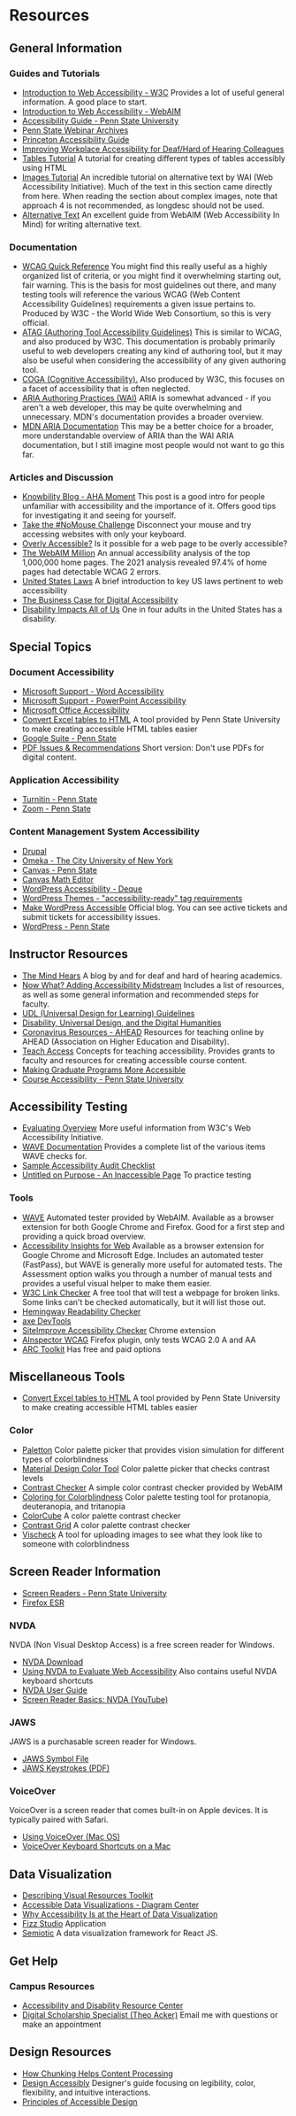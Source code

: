 # Resources

## General Information

### Guides and Tutorials

-   [Introduction to Web Accessibility - W3C](https://www.w3.org/WAI/fundamentals/accessibility-intro/) Provides a lot of useful general information. A good place to start.
-   [Introduction to Web Accessibility - WebAIM](https://webaim.org/intro/)
-   [Accessibility Guide - Penn State University](https://accessibility.psu.edu/)
-   [Penn State Webinar Archives](https://accessibility.psu.edu/training/eventslist/webinars/)
-   [Princeton Accessibility Guide](https://accessibility.princeton.edu/how/content)
-   [Improving Workplace Accessibility for Deaf/Hard of Hearing Colleagues](https://docs.google.com/document/d/1kSeISZt8UHLRx85emr3E7LIGoyvWhbPsFZIxN553Duk)
-   [Tables Tutorial](https://www.w3.org/WAI/tutorials/tables/) A tutorial for creating different types of tables accessibly using HTML
-   [Images Tutorial](https://www.w3.org/WAI/tutorials/images/) An incredible tutorial on alternative text by WAI (Web Accessibility Initiative). Much of the text in this section came directly from here.  When reading the section about complex images, note that approach 4 is not recommended, as longdesc should not be used.
-   [Alternative Text](https://webaim.org/techniques/alttext/) An excellent guide from WebAIM (Web Accessibility In Mind) for writing alternative text.

### Documentation

-   [WCAG Quick Reference](https://www.w3.org/WAI/WCAG21/quickref/) You might find this really useful as a highly organized list of criteria, or you might find it overwhelming starting out, fair warning. This is the basis for most guidelines out there, and many testing tools will reference the various WCAG (Web Content Accessibility Guidelines) requirements a given issue pertains to. Produced by W3C - the World Wide Web Consortium, so this is very official.
-   [ATAG (Authoring Tool Accessibility Guidelines)](https://www.w3.org/TR/ATAG20/) This is similar to WCAG, and also produced by W3C. This documentation is probably primarily useful to web developers creating any kind of authoring tool, but it may also be useful when considering the accessibility of any given authoring tool.
-   [COGA (Cognitive Accessibility).](https://www.w3.org/TR/coga-usable/) Also produced by W3C, this focuses on a facet of accessibility that is often neglected.
-   [ARIA Authoring Practices (WAI)](https://www.w3.org/TR/wai-aria-practices/) ARIA is somewhat advanced - if you aren't a web developer, this may be quite overwhelming and unnecessary. MDN's documentation provides a broader overview.
-   [MDN ARIA Documentation](https://developer.mozilla.org/en-US/docs/Web/Accessibility/ARIA) This may be a better choice for a broader, more understandable overview of ARIA than the WAI ARIA documentation, but I still imagine most people would not want to go this far.

### Articles and Discussion

-   [Knowbility Blog - AHA Moment](https://knowbility.org/blog/2020/create-your-own-aha-moment/) This post is a good intro for people unfamiliar with accessibility and the importance of it. Offers good tips for investigating it and seeing for yourself.
-   [Take the #NoMouse Challenge](https://nomouse.org/) Disconnect your mouse and try accessing websites with only your keyboard.
-   [Overly Accessible?](https://webaim.org/blog/overly-accessible/) Is it possible for a web page to be overly accessible?
-   [The WebAIM Million](https://webaim.org/projects/million/) An annual accessibility analysis of the top 1,000,000 home pages. The 2021 analysis revealed 97.4% of home pages had detectable WCAG 2 errors.
-   [United States Laws](https://webaim.org/articles/laws/usa/) A brief introduction to key US laws pertinent to web accessibility
-   [The Business Case for Digital Accessibility](https://www.w3.org/WAI/business-case/) 
-   [Disability Impacts All of Us](https://www.cdc.gov/ncbddd/disabilityandhealth/infographic-disability-impacts-all.html) One in four adults in the United States has a disability.

## Special Topics

### Document Accessibility

-   [Microsoft Support - Word Accessibility](https://support.microsoft.com/en-us/topic/make-your-word-documents-accessible-to-people-with-disabilities-d9bf3683-87ac-47ea-b91a-78dcacb3c66d?ui=en-us&rs=en-us&ad=us) 
-   [Microsoft Support - PowerPoint Accessibility](https://support.microsoft.com/en-us/topic/make-your-powerpoint-presentations-accessible-to-people-with-disabilities-6f7772b2-2f33-4bd2-8ca7-dae3b2b3ef25?ui=en-us&rs=en-us&ad=us) 
-   [Microsoft Office Accessibility](https://accessibility.psu.edu/microsoftoffice/) 
-   [Convert Excel tables to HTML](https://tools.agsci.psu.edu/table-maker/) A tool provided by Penn State University to make creating accessible HTML tables easier
-   [Google Suite - Penn State](https://accessibility.psu.edu/software/google/) 
-   [PDF Issues & Recommendations](https://accessibility.psu.edu/pdf/pdfissues/) Short version: Don't use PDFs for digital content.

### Application Accessibility

-   [Turnitin - Penn State](https://accessibility.psu.edu/software/turnitin/) 
-   [Zoom - Penn State](https://accessibility.psu.edu/software/zoom/)

### Content Management System Accessibility

-   [Drupal](https://www.drupal.org/about/features/accessibility) 
-   [Omeka - The City University of New York](https://guides.cuny.edu/accessibility/omeka) 
-   [Canvas - Penn State](https://accessibility.psu.edu/software/canvas/) 
-   [Canvas Math Editor](https://accessibility.psu.edu/software/canvas/canvasmath/) 
-   [WordPress Accessibility - Deque](https://www.deque.com/blog/wordpress-accessibility/) 
-   [WordPress Themes - "accessibility-ready" tag requirements](https://make.wordpress.org/themes/handbook/review/accessibility/required/) 
-   [Make WordPress Accessible](https://make.wordpress.org/accessibility/) Official blog. You can see active tickets and submit tickets for accessibility issues.
-   [WordPress - Penn State](https://accessibility.psu.edu/software/siteswp/)

## Instructor Resources

-   [The Mind Hears](https://themindhears.org/) A blog by and for deaf and hard of hearing academics.
-   [Now What? Adding Accessibility Midstream](https://www.aaup.org/article/now-what-adding-accessibility-midstream#.YJBxlxRKhQL) Includes a list of resources, as well as some general information and recommended steps for faculty.
-   [UDL (Universal Design for Learning) Guidelines](https://udlguidelines.cast.org/) 
-   [Disability, Universal Design, and the Digital Humanities](https://dhdebates.gc.cuny.edu/read/untitled-88c11800-9446-469b-a3be-3fdb36bfbd1e/section/2a59a6fe-3e93-43ae-a42f-1b26d1b4becc) 
-   [Coronavirus Resources - AHEAD](https://www.ahead.org/professional-resources/coronavirus-resources) Resources for teaching online by AHEAD (Association on Higher Education and Disability).
-   [Teach Access](https://teachaccess.org/) Concepts for teaching accessibility. Provides grants to faculty and resources for creating accessible course content.
-   [Making Graduate Programs More Accessible](https://docs.google.com/document/d/1UF-ysPhv4sUx-JNtEtWFFGEChsltAq0Sk5mlkIaRliQ/edit) 
-   [Course Accessibility - Penn State University](https://accessibility.psu.edu/courses/courseinfo/)

## Accessibility Testing

-   [Evaluating Overview](https://www.w3.org/WAI/test-evaluate/) More useful information from W3C's Web Accessibility Initiative.
-   [WAVE Documentation](https://wave.webaim.org/api/docs?format=html) Provides a complete list of the various items WAVE checks for.
-   [Sample Accessibility Audit Checklist](https://docs.google.com/spreadsheets/d/1jug1AuXfAYKhPiorlQ9rG2M-XHTt7tWiPi4nU4RkAxc/edit#gid=0) 
-   [Untitled on Purpose - An Inaccessible Page](https://accessibility.psu.edu/testing/testingtools/testbadpage/) To practice testing

### Tools

-   [WAVE](https://wave.webaim.org/) Automated tester provided by WebAIM. Available as a browser extension for both Google Chrome and Firefox. Good for a first step and providing a quick broad overview.
-   [Accessibility Insights for Web](https://accessibilityinsights.io/docs/en/web/overview) Available as a browser extension for Google Chrome and Microsoft Edge. Includes an automated tester (FastPass), but WAVE is generally more useful for automated tests. The Assessment option walks you through a number of manual tests and provides a useful visual helper to make them easier.
-   [W3C Link Checker](https://validator.w3.org/checklink) A free tool that will test a webpage for broken links. Some links can't be checked automatically, but it will list those out.
-   [Hemingway Readability Checker](http://www.hemingwayapp.com/) 
-   [axe DevTools](https://www.deque.com/axe/devtools/) 
-   [SiteImprove Accessibility Checker](https://chrome.google.com/webstore/detail/siteimprove-accessibility/efcfolpjihicnikpmhnmphjhhpiclljc?hl=en-US) Chrome extension
-   [AInspector WCAG](https://addons.mozilla.org/en-US/firefox/addon/ainspector-wcag/) Firefox plugin, only tests WCAG 2.0 A and AA
-   [ARC Toolkit](https://www.tpgi.com/arc-platform/arc-toolkit/) Has free and paid options

## Miscellaneous Tools

-   [Convert Excel tables to HTML](https://tools.agsci.psu.edu/table-maker/) A tool provided by Penn State University to make creating accessible HTML tables easier

### Color

-   [Paletton](https://paletton.com/) Color palette picker that provides vision simulation for different types of colorblindness
-   [Material Design Color Tool](https://material.io/resources/color/#!/?view.left=0&view.right=0) Color palette picker that checks contrast levels
-   [Contrast Checker](https://webaim.org/resources/contrastchecker/) A simple color contrast checker provided by WebAIM
-   [Coloring for Colorblindness](https://davidmathlogic.com/colorblind/) Color palette testing tool for protanopia, deuteranopia, and tritanopia
-   [ColorCube](https://oomphinc.github.io/colorcube/) A color palette contrast checker
-   [Contrast Grid](https://contrast-grid.eightshapes.com/) A color palette contrast checker
-   [Vischeck](http://www.vischeck.com/vischeck/vischeckImage.php) A tool for uploading images to see what they look like to someone with colorblindness

## Screen Reader Information

-   [Screen Readers - Penn State University](https://accessibility.psu.edu/screenreaders/) 
-   [Firefox ESR](https://accessibility.psu.edu/testing/firefoxesr/)

### NVDA

NVDA (Non Visual Desktop Access) is a free screen reader for Windows.

-   [NVDA Download](https://www.nvaccess.org/download/) 
-   [Using NVDA to Evaluate Web Accessibility](https://webaim.org/articles/nvda/) Also contains useful NVDA keyboard shortcuts
-   [NVDA User Guide](https://www.nvaccess.org/files/nvda/documentation/userGuide.html) 
-   [Screen Reader Basics: NVDA (YouTube)](https://www.youtube.com/watch?v=Jao3s_CwdRU&list=PL5OYbSaIq0MZePquDQLZcrltUb758-zrq&index=2&t=23s)

### JAWS

JAWS is a purchasable screen reader for Windows.

-   [JAWS Symbol File](https://accessibility.psu.edu/foreignlanguages/jawssymbols/) 
-   [JAWS Keystrokes (PDF)](https://www.freedomscientific.com/Content/Documents/Manuals/JAWS/Keystrokes.pdf)

### VoiceOver

VoiceOver is a screen reader that comes built-in on Apple devices. It is typically paired with Safari.

-   [Using VoiceOver (Mac OS)](https://www.disability.illinois.edu/academic-support/assistive-technology/mac-os-x-voiceover) 
-   [VoiceOver Keyboard Shortcuts on a Mac](https://dequeuniversity.com/screenreaders/voiceover-keyboard-shortcuts)

## Data Visualization

-   [Describing Visual Resources Toolkit](https://describingvisualresources.org/) 
-   [Accessible Data Visualizations - Diagram Center](http://diagramcenter.org/diagram-reports/diagram-report-2019/datavizualization.html) 
-   [Why Accessibility Is at the Heart of Data Visualization](https://medium.com/nightingale/accessibility-is-at-the-heart-of-data-visualization-64a38d6c505b) 
-   [Fizz Studio](https://fizz.studio/) Application
-   [Semiotic](https://semiotic.nteract.io/) A data visualization framework for React JS.

## Get Help

### Campus Resources

-   [Accessibility and Disability Resource Center](https://www.ou.edu/drc) 
-   [Digital Scholarship Specialist (Theo Acker)](https://libraries.ou.edu/users/theo-acker) Email me with questions or make an appointment

## Design Resources

-   [How Chunking Helps Content Processing](https://www.nngroup.com/articles/chunking/) 
-   [Design Accessibly](https://accessibility.princeton.edu/how/design) Designer's guide focusing on legibility, color, flexibility, and intuitive interactions.
-   [Principles of Accessible Design](https://webaim.org/intro/#principles)
